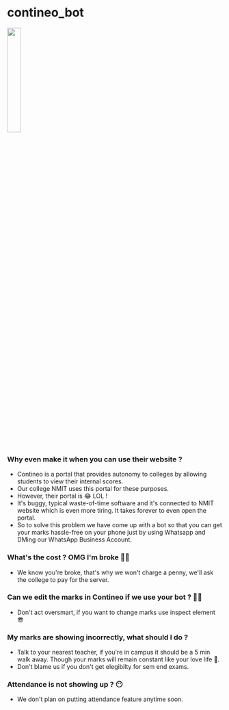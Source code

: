 # contineo_bot

<img src = "https://static01.nyt.com/images/2016/09/28/us/28xp-pepefrog/28xp-pepefrog-superJumbo.jpg" width = 25% height = 25%> </img>


### Why even make it when you can use their website ?
* Contineo is a portal that provides autonomy to colleges by allowing students to view their internal scores.
* Our college NMIT uses this portal for these purposes.
* However, their portal is 😂 LOL !
* It's buggy, typical waste-of-time software and it's connected to NMIT website which is even more tiring. It takes forever to even open the portal.
* So to solve this problem we have come up with a bot so that you can get your marks hassle-free on your phone just by using Whatsapp and DMing our WhatsApp Business Account.

### What's the cost ? OMG I'm broke 🤑🤑

* We know you're broke, that's why we won't charge a penny, we'll ask the college to pay for the server.

### Can we edit the marks in Contineo if we use your bot ? 🤣🤣

* Don't act oversmart, if you want to change marks use inspect element 😎

### My marks are showing incorrectly, what should I do ?
* Talk to your nearest teacher, if you're in campus it should be a 5 min walk away. 
 Though your marks will remain constant like your love life 💑.
* Don't blame us if you don't get elegibilty for sem end exams.

### Attendance is not showing up ? 😶
* We don't plan on putting attendance feature anytime soon.
